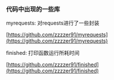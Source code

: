 ### 代码中出现的一些库

myrequests: 对requests进行了一些封装

[https://github.com/zzzzer91/myrequests](https://github.com/zzzzer91/myrequests)

finished: 打印函数运行所耗时间

[https://github.com/zzzzer91/finished](https://github.com/zzzzer91/finished)